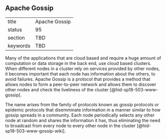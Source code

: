 ## Apache Gossip


|          |               |
| -------- | ------------- |
| title    | Apache Gossip |
| status   | 95            |
| section  | TBD           |
| keywords | TBD           |



Many of the applications that are cloud based and require a huge amount
of computation or data storage in the back end, use cloud based
clusters. When different nodes in a cluster rely on services provided by
other nodes, it becomes important that each node has information about
the others, to avoid failures. Apache Gossip is a protocol that provides
a method that allows nodes to form a peer-to-peer network and allows
them to discover other nodes and check the liveliness of the cluster
[@hid-sp18-503-www-gossip].

The name arises from the family of protocols known as gossip protocols
or epidemic protocols that disemminate information in a manner similar
to how gossip spreads in a community. Each node periodically selects any
other node at random and shares the information it has, thus eliminating
the need to broadcast from every node to every other node in the cluster
[@hid-sp18-503-www-gossip-wiki].

